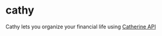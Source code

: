 # cathy
Cathy lets you organize your financial life using [Catherine API](//github.com/felipemfp/catherine)
